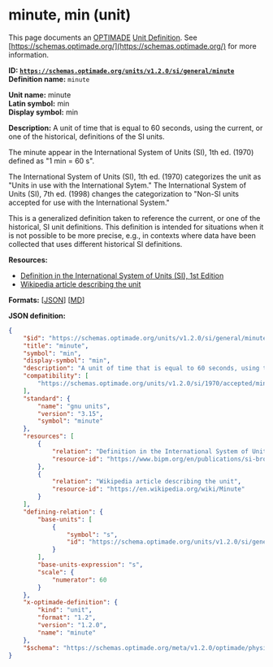 # minute, min (unit)
This page documents an [OPTIMADE](https://www.optimade.org/) [Unit Definition](https://schemas.optimade.org/#definitions). See [https://schemas.optimade.org/](https://schemas.optimade.org/) for more information.

**ID: [`https://schemas.optimade.org/units/v1.2.0/si/general/minute`](https://schemas.optimade.org/units/v1.2.0/si/general/minute)**  
**Definition name:** `minute`

**Unit name:** minute  
**Latin symbol:** min  
**Display symbol:** min  
  
**Description:** A unit of time that is equal to 60 seconds, using the current, or one of the historical, definitions of the SI units.

The minute appear in the International System of Units (SI), 1th ed. (1970) defined as "1 min = 60 s".

The International System of Units (SI), 1th ed. (1970) categorizes the unit as "Units in use with the International Sytem."
The International System of Units (SI), 7th ed. (1998) changes the categorization to "Non-SI units accepted for use with the International System."

This is a generalized definition taken to reference the current, or one of the historical, SI unit definitions.
This definition is intended for situations when it is not possible to be more precise, e.g., in contexts where data have been collected that uses different historical SI definitions.

**Resources:**

- [Definition in the International System of Units (SI), 1st Edition](https://www.bipm.org/en/publications/si-brochure)
- [Wikipedia article describing the unit](https://en.wikipedia.org/wiki/Minute)


**Formats:** [[JSON](minute.json)] [[MD](minute.md)]

**JSON definition:**

``` json
{
    "$id": "https://schemas.optimade.org/units/v1.2.0/si/general/minute",
    "title": "minute",
    "symbol": "min",
    "display-symbol": "min",
    "description": "A unit of time that is equal to 60 seconds, using the current, or one of the historical, definitions of the SI units.\n\nThe minute appear in the International System of Units (SI), 1th ed. (1970) defined as \"1 min = 60 s\".\n\nThe International System of Units (SI), 1th ed. (1970) categorizes the unit as \"Units in use with the International Sytem.\"\nThe International System of Units (SI), 7th ed. (1998) changes the categorization to \"Non-SI units accepted for use with the International System.\"\n\nThis is a generalized definition taken to reference the current, or one of the historical, SI unit definitions.\nThis definition is intended for situations when it is not possible to be more precise, e.g., in contexts where data have been collected that uses different historical SI definitions.",
    "compatibility": [
        "https://schemas.optimade.org/units/v1.2.0/si/1970/accepted/minute"
    ],
    "standard": {
        "name": "gnu units",
        "version": "3.15",
        "symbol": "minute"
    },
    "resources": [
        {
            "relation": "Definition in the International System of Units (SI), 1st Edition",
            "resource-id": "https://www.bipm.org/en/publications/si-brochure"
        },
        {
            "relation": "Wikipedia article describing the unit",
            "resource-id": "https://en.wikipedia.org/wiki/Minute"
        }
    ],
    "defining-relation": {
        "base-units": [
            {
                "symbol": "s",
                "id": "https://schema.optimade.org/units/v1.2.0/si/general/second"
            }
        ],
        "base-units-expression": "s",
        "scale": {
            "numerator": 60
        }
    },
    "x-optimade-definition": {
        "kind": "unit",
        "format": "1.2",
        "version": "1.2.0",
        "name": "minute"
    },
    "$schema": "https://schemas.optimade.org/meta/v1.2.0/optimade/physical_unit_definition.md"
}
```